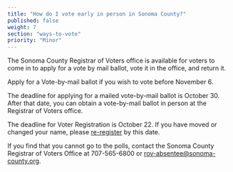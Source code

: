 ```yaml
---
title: "How do I vote early in person in Sonoma County?"
published: false
weight: 7
section: "ways-to-vote"
priority: "Minor"
---
```


The Sonoma County Registrar of Voters office is available for voters to come in to apply for a vote by mail ballot, vote it in the office, and return it.  

Apply for a Vote-by-mail ballot if you wish to vote before November 6.  

The deadline for applying for a mailed vote-by-mail ballot is October 30. After that date, you can obtain a vote-by-mail ballot in person at the Registrar of Voters office.  

The deadline for Voter Registration is October 22. If you have moved or changed your name, please [re-register](http://registertovote.ca.gov/) by this date.  

If you find that you cannot go to the polls, contact the Sonoma County Registrar of Voters Office at 707-565-6800 or [rov-absentee@sonoma-county.org](mailto:rov-absentee@sonoma-county.org).  
